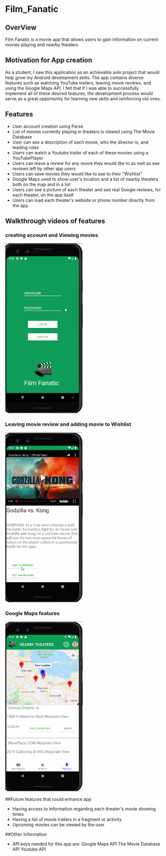 # Film_Fanatic

## OverView
Film Fanatic is a movie app that allows users to gain information on current movies playing and nearby theaters

## Motivation for App creation
As a student, I saw this application as an achievable solo project that would help grow my Android development skills. The app
contains diverse features such as watching YouTube trailers, leaving movie reviews, and using the Google Maps API. I felt that
if I was able to successfully implement all of these desired features, the development process would serve as a great 
opportunity for learning new skills and reinforcing old ones. 



## Features
- User account creation using Parse
- List of movies currently playing in theaters is viewed using The Movie Database
- User can see a description of each movie, who the director is, and leading roles
- Users can watch a Youtube trailer of each of these movies using a YouTubePlayer
- Users can leave a review for any movie they would like to as well as see reviews left by other app users
- Users can save movies they would like to see to their "Wishlist"
- Google Maps used to show user's location and a list of nearby theaters both on the map and in a list
- Users can see a picture of each theater and see real Google reviews, for each theater, on the app itself
- Users can load each theater's website or phone number directly from the app


## Walkthrough videos of features

### creating account and Viewing movies
<img src="https://github.com/Gregbgarman/Film_Fanatic/blob/master/filmfan1.gif" width=250><br>


### Leaving movie review and adding movie to Wishlist
<img src="https://github.com/Gregbgarman/Film_Fanatic/blob/master/filmfan2.gif" width=250><br>


### Google Maps features
<img src="https://github.com/Gregbgarman/Film_Fanatic/blob/master/filmfan3.gif" width=250><br>



##Future features that could enhance app
- Having access to information regarding each theater's movie showing times
- Having a list of movie trailers in a fragment or activity
- Upcoming movies can be viewed by the user

##Other Information
- API keys needed for this app are:
      Google Maps API
      The Movie Database API
      Youtube API
